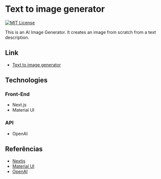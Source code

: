 
# Text to image generator
[![MIT License](https://img.shields.io/badge/License-MIT-green.svg)](https://choosealicense.com/licenses/mit/)


This is an AI Image Generator. It creates an image from scratch from a text description.
## Link

- [Text to image generator](https://text-to-image-generator-moondusk1996.vercel.app/)
    
## Technologies

### Front-End
- Next.js
- Material UI

### API
- OpenAI






## Referências
 - [Nextjs]( https://nextjs.org/)
 - [Material UI](https://mui.com/)
 - [OpenAI](https://openai.com/)
